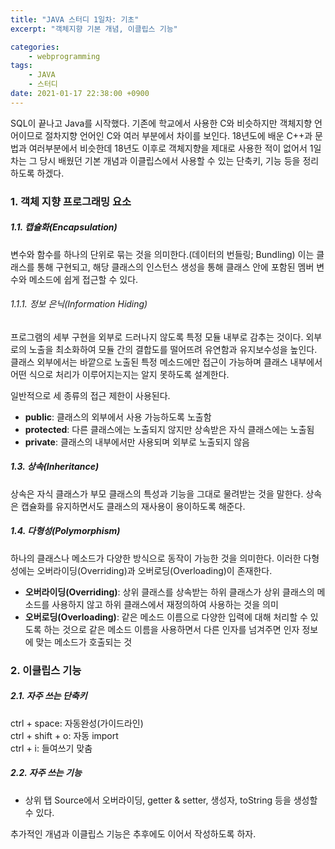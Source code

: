 ```yaml
---
title: "JAVA 스터디 1일차: 기초"
excerpt: "객체지향 기본 개념, 이클립스 기능"

categories:
    - webprogramming
tags:
    - JAVA
    - 스터디
date: 2021-01-17 22:38:00 +0900
---
```


SQL이 끝나고 Java를 시작했다. 기존에 학교에서 사용한 C와 비슷하지만 객체지향 언어이므로 절차지향 언어인 C와 여러 부분에서 차이를 보인다. 18년도에 배운 C++과 문법과 여러부분에서 비슷한데 18년도 이후로 객체지향을 제대로 사용한 적이 없어서 1일차는 그 당시 배웠던 기본 개념과 이클립스에서 사용할 수 있는 단축키, 기능 등을 정리하도록 하겠다.

### 1. 객체 지향 프로그래밍 요소
##### 1.1. 캡슐화(Encapsulation)
변수와 함수를 하나의 단위로 묶는 것을 의미한다.(데이터의 번들링; Bundling) 이는 클래스를 통해 구현되고, 해당 클래스의 인스턴스 생성을 통해 클래스 안에 포함된 멤버 변수와 메소드에 쉽게 접근할 수 있다.  
  
###### 1.1.1. 정보 은닉(Information Hiding)
프로그램의 세부 구현을 외부로 드러나지 않도록 특정 모듈 내부로 감추는 것이다. 외부로의 노출을 최소화하여 모듈 간의 결합도를 떨어뜨려 유연함과 유지보수성을 높인다. 클래스 외부에서는 바깥으로 노출된 특정 메소드에만 접근이 가능하며 클래스 내부에서 어떤 식으로 처리가 이루어지는지는 알지 못하도록 설계한다.  
  
일반적으로 세 종류의 접근 제한이 사용된다.  
* __public__: 클래스의 외부에서 사용 가능하도록 노출함
* __protected__: 다른 클래스에는 노출되지 않지만 상속받은 자식 클래스에는 노출됨
* __private__: 클래스의 내부에서만 사용되며 외부로 노출되지 않음  
  
##### 1.3. 상속(Inheritance)
상속은 자식 클래스가 부모 클래스의 특성과 기능을 그대로 물려받는 것을 말한다. 상속은 캡슐화를 유지하면서도 클래스의 재사용이 용이하도록 해준다.

##### 1.4. 다형성(Polymorphism)
하나의 클래스나 메소드가 다양한 방식으로 동작이 가능한 것을 의미한다. 이러한 다형성에는 오버라이딩(Overriding)과 오버로딩(Overloading)이 존재한다.

* __오버라이딩(Overriding)__: 상위 클래스를 상속받는 하위 클래스가 상위 클래스의 메소드를 사용하지 않고 하위 클래스에서 재정의하여 사용하는 것을 의미
* __오버로딩(Overloading)__: 같은 메소드 이름으로 다양한 입력에 대해 처리할 수 있도록 하는 것으로 같은 메소드 이름을 사용하면서 다른 인자를 넘겨주면 인자 정보에 맞는 메소드가 호출되는 것

### 2. 이클립스 기능
##### 2.1. 자주 쓰는 단축키
ctrl + space: 자동완성(가이드라인)  
ctrl + shift + o: 자동 import  
ctrl + i: 들여쓰기 맞춤  

##### 2.2. 자주 쓰는 기능
* 상위 탭 Source에서 오버라이딩, getter & setter, 생성자, toString 등을 생성할 수 있다.  
  
추가적인 개념과 이클립스 기능은 추후에도 이어서 작성하도록 하자.


